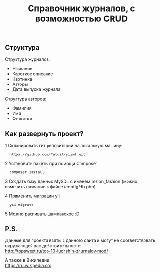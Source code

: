 <p align="center">
    <h1 align="center">Справочник журналов, с возможностью CRUD</h1>
    <br>
</p>

Структура 
-------------------
Структура журналов:
<ul>
<li>Название</li>
<li>Короткое описание</li>
<li>Картинка</li>
<li>Авторы</li>
<li>Дата выпуска журнала</li>
</ul>

Структура авторов:
<ul>
<li>Фамилия</li>
<li>Имя</li>
<li>Отчество</li>
</ul>

Как развернуть проект?
-------------------
1 Склонировать гит репозиторий на локальную машину:

      https://github.com/Patuit/yiimf.git
2 Установить пакеты при помощи Composer

      composer install
3 Создать базу данных MySQL с именем melon_fashion
(можно изменить название в файле /config/db.php)

4 Применить миграции yii

      yii migrate
5 Можно распивать шампанское :D

P.S.
-------------------  
Данные для проекта взяты с данного сайта и могут не соответствовать окружающей вас действительности:<br>
http://topsweet.ru/top-10-luchshih-zhurnalov-mod/ <br>

А также в Википедии <br> https://ru.wikipedia.org
